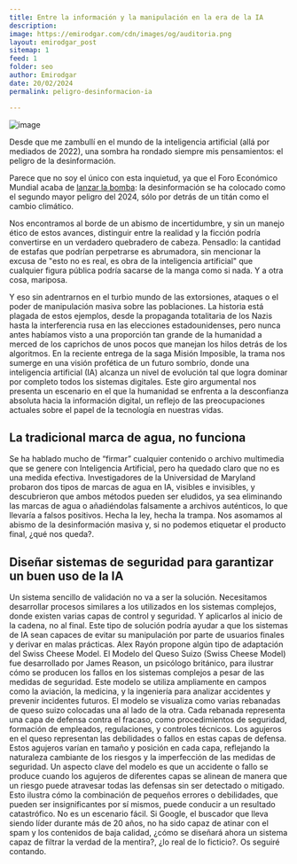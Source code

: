 ```yaml
---
title: Entre la información y la manipulación en la era de la IA
description: 
image: https://emirodgar.com/cdn/images/og/auditoria.png
layout: emirodgar_post
sitemap: 1
feed: 1
folder: seo
author: Emirodgar
date: 20/02/2024
permalink: peligro-desinformacion-ia

---
```


![image](https://github.com/Emirodgar/w-emirodgar-com/assets/4302127/143a68a1-6b92-4d6d-b540-813441b3dfbf)


Desde que me zambullí en el mundo de la inteligencia artificial (allá por mediados de 2022), una sombra ha rondado siempre mis pensamientos: el peligro de la desinformación.

Parece que no soy el único con esta inquietud, ya que el Foro Económico Mundial acaba de [lanzar la bomba](https://www.weforum.org/publications/global-risks-report-2024/in-full/global-risks-2024-at-a-turning-point/): la desinformación se ha colocado como el segundo mayor peligro del 2024, sólo por detrás de un titán como el cambio climático.

Nos encontramos al borde de un abismo de incertidumbre, y sin un manejo ético de estos avances, distinguir entre la realidad y la ficción podría convertirse en un verdadero quebradero de cabeza. Pensadlo: la cantidad de estafas que podrían perpetrarse es abrumadora, sin mencionar la excusa de "esto no es real, es obra de la inteligencia artificial" que cualquier figura pública podría sacarse de la manga como si nada. Y a otra cosa, mariposa.

Y eso sin adentrarnos en el turbio mundo de las extorsiones, ataques o el poder de manipulación masiva sobre las poblaciones. La historia está plagada de estos ejemplos, desde la propaganda totalitaria de los Nazis hasta la interferencia rusa en las elecciones estadounidenses, pero nunca antes habíamos visto a una proporción tan grande de la humanidad a merced de los caprichos de unos pocos que manejan los hilos detrás de los algoritmos.
En la reciente entrega de la saga Misión Imposible, la trama nos sumerge en una visión profética de un futuro sombrío, donde una inteligencia artificial (IA) alcanza un nivel de evolución tal que logra dominar por completo todos los sistemas digitales. Este giro argumental nos presenta un escenario en el que la humanidad se enfrenta a la desconfianza absoluta hacia la información digital, un reflejo de las preocupaciones actuales sobre el papel de la tecnología en nuestras vidas.

## La tradicional marca de agua, no funciona

Se ha hablado mucho de “firmar” cualquier contenido o archivo multimedia que se genere con Inteligencia Artificial, pero ha quedado claro que no es una medida efectiva. 
Investigadores de la Universidad de Maryland probaron dos tipos de marcas de agua en IA, visibles e invisibles, y descubrieron que ambos métodos pueden ser eludidos, ya sea eliminando las marcas de agua o añadiéndolas falsamente a archivos auténticos, lo que llevaría a falsos positivos. Hecha la ley, hecha la trampa. 
Nos asomamos al abismo de la desinformación masiva y, si no podemos etiquetar el producto final, ¿qué nos queda?.  


## Diseñar sistemas de seguridad para garantizar un buen uso de la IA

Un sistema sencillo de validación no va a ser la solución. Necesitamos desarrollar procesos similares a los utilizados en los sistemas complejos, donde existen varias capas de control y seguridad. Y aplicarlos al inicio de la cadena, no al final.
Este tipo de solución podría ayudar a que los sistemas de IA sean capaces de evitar su manipulación por parte de usuarios finales y derivar en malas prácticas.
Alex Rayón propone algún tipo de adaptación del Swiss Cheese Model. El Modelo del Queso Suizo (Swiss Cheese Model) fue desarrollado por James Reason, un psicólogo británico, para ilustrar cómo se producen los fallos en los sistemas complejos a pesar de las medidas de seguridad. Este modelo se utiliza ampliamente en campos como la aviación, la medicina, y la ingeniería para analizar accidentes y prevenir incidentes futuros.
El modelo se visualiza como varias rebanadas de queso suizo colocadas una al lado de la otra. Cada rebanada representa una capa de defensa contra el fracaso, como procedimientos de seguridad, formación de empleados, regulaciones, y controles técnicos. 
Los agujeros en el queso representan las debilidades o fallos en estas capas de defensa. Estos agujeros varían en tamaño y posición en cada capa, reflejando la naturaleza cambiante de los riesgos y la imperfección de las medidas de seguridad.
Un aspecto clave del modelo es que un accidente o fallo se produce cuando los agujeros de diferentes capas se alinean de manera que un riesgo puede atravesar todas las defensas sin ser detectado o mitigado. Esto ilustra cómo la combinación de pequeños errores o debilidades, que pueden ser insignificantes por sí mismos, puede conducir a un resultado catastrófico.
No es un escenario fácil. Si Google, el buscador que lleva siendo líder durante más de 20 años, no ha sido capaz de atinar con el spam y los contenidos de baja calidad, ¿cómo se diseñará ahora un sistema capaz de filtrar la verdad de la mentira?, ¿lo real de lo ficticio?. 
Os seguiré contando.
